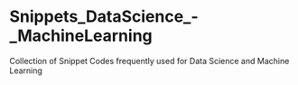 # Snippets_DataScience_-_MachineLearning
Collection of Snippet Codes frequently used for Data Science and Machine Learning
